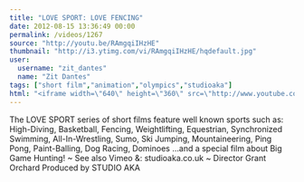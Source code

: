 ```yaml
---
title: "LOVE SPORT: LOVE FENCING"
date: 2012-08-15 13:36:49 00:00
permalink: /videos/1267
source: "http://youtu.be/RAmgqiIHzHE"
thumbnail: "http://i3.ytimg.com/vi/RAmgqiIHzHE/hqdefault.jpg"
user:
  username: "zit_dantes"
  name: "Zit Dantes"
tags: ["short film","animation","olympics","studioaka"]
html: "<iframe width=\"640\" height=\"360\" src=\"http://www.youtube.com/embed/RAmgqiIHzHE?wmode=transparent&fs=1&feature=oembed\" frameborder=\"0\" allowfullscreen></iframe>"
---
```


The LOVE SPORT series of short films feature well known sports such as: High-Diving, Basketball, Fencing, Weightlifting, Equestrian, Synchronized Swimming, All-In-Wrestling, Sumo, Ski Jumping, Mountaineering, Ping Pong, Paint-Balling, Dog Racing, Dominoes ...and a special film about Big Game Hunting!
~
See also Vimeo &: studioaka.co.uk
~
Director Grant Orchard
Produced by STUDIO AKA